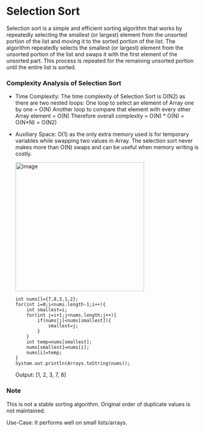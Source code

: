 # Selection Sort

Selection sort is a simple and efficient sorting algorithm that works by repeatedly selecting the smallest (or largest) element from the unsorted portion of the list and moving it to the sorted portion of the list. 
The algorithm repeatedly selects the smallest (or largest) element from the unsorted portion of the list and swaps it with the first element of the unsorted part. This process is repeated for the remaining unsorted portion until the entire list is sorted.

### Complexity Analysis of Selection Sort

  * Time Complexity: The time complexity of Selection Sort is O(N2) as there are two nested loops:
                     One loop to select an element of Array one by one = O(N)
                     Another loop to compare that element with every other Array element = O(N)
                     Therefore overall complexity = O(N) * O(N) = O(N*N) = O(N2)
  * Auxiliary Space: O(1) as the only extra memory used is for temporary variables while swapping two values in Array. The selection sort        never makes more than O(N) swaps and can be useful when memory writing is costly.

    <img width="337" alt="image" src="https://github.com/Malobika8/GitDemo/assets/111234135/d4b0ac3e-e8ec-4df7-8781-7a64a0df99d2">


 
        int nums[]={7,8,3,1,2};
        for(int i=0;i<nums.length-1;i++){
            int smallest=i;
            for(int j=i+1;j<nums.length;j++){
                if(nums[j]<nums[smallest]){
                    smallest=j;
                }
            }
            int temp=nums[smallest];
            nums[smallest]=nums[i];
            nums[i]=temp;
        }
        System.out.println(Arrays.toString(nums));

    Output: [1, 2, 3, 7, 8]

### Note

This is not a stable sorting algorithm. Original order of duplicate values is not maintained.

Use-Case: It performs well on small lists/arrays.
